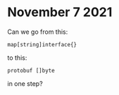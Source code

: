 # November 7 2021

Can we go from this:

~~~
map[string]interface{}
~~~

to this:

~~~
protobuf []byte
~~~

in one step?
